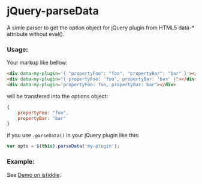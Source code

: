 jQuery-parseData
================

A simle parser to get the option object for jQuery plugin from HTML5 data-* attribute without eval().

### Usage:

Your markup like bellow:

```html
<div data-my-plugin='{ "propertyFoo": "foo", "propertyBar": "bar" }'></div>
<div data-my-plugin="{ propertyFoo: 'foo', propertyBar: 'bar' }"></div>
<div data-my-plugin="propertyFoo: foo, propertyBar: bar"></div>
```

will be transfered into the options object:

```javascript
{
    propertyFoo: "foo",
    propertyBar: "bar"
}
```

if you use `.parseData()` in your jQuery plugin like this:

```javascript
var opts = $(this).parseData('my-plugin');
```

### Example:

See [Demo on jsfiddle](http://jsfiddle.net/gh/get/jquery/1.10.1/tokkonopapa/jQuery-parseData/tree/master/Demo/).
